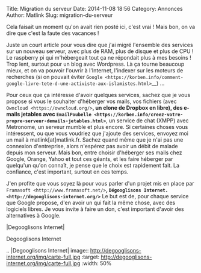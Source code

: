 Title: Migration du serveur
Date: 2014-11-08 18:56
Category: Annonces
Author: Matlink
Slug: migration-du-serveur

Cela faisait un moment qu'on avait rien posté ici, c'est vrai ! Mais
bon, on va dire que c'est la faute des vacances !

Juste un court article pour vous dire que j'ai migré l'ensemble des
services sur un nouveau serveur, avec plus de RAM, plus de disque et
plus de CPU ! Le raspberry pi qui m'hébergeait tout ça ne répondait plus
à mes besoins ! Trop lent, surtout pour un blog avec Wordpress. Là ça
tourne beaucoup mieux, et on va pouvoir l'ouvrir à l'Internet, l'indexer
sur les moteurs de recherches (si on pouvait éviter
`Google <https://korben.info/comment-google-livre-tete-d-une-activiste-aux-islamistes.html>`__)
...

Pour ceux que ça intéresse d'avoir quelques services, sachez que je vous
propose si vous le souhaiter d'héberger vos mails, vos fichiers (avec
`Owncloud <https://owncloud.org/>`__, un clone de Dropbox en libre), des
e-mails jetables avec
`EmailPoubelle <https://korben.info/creez-votre-propre-serveur-demails-jetables.html>`__,
un service de chat (XMPP) avec Metronome, un serveur mumble et plus
encore. Si certaines choses vous intéressent, ou que vous voudriez que
j'ajoute des services, envoyez moi un mail à matlink[at]matlink.fr.
Sachez quand même que je n'ai pas une connexion d'entreprise, alors
n'espérez pas avoir un débit de malade depuis mon serveur. Mais bon,
entre choisir d'héberger ses mails chez Google, Orange, Yahoo et tout
ces géants, et les faire héberger par quelqu'un qu'on connaît, je pense
que le choix est rapidement fait. La confiance, c'est important, surtout
en ces temps.

J'en profite que vous soyez là pour vous parler d'un projet mis en place
par `Framasoft <http://www.framasoft.net/>`__, `Dégooglisons
Internet. <http://degooglisons-internet.org/>`__ Le but est de, pour
chaque service que Google propose, d'en avoir un qui fait la même chose,
avec des logiciels libres. Je vous invite à faire un don, c'est
important d'avoir des alternatives à Google.

|Degooglisons Internet|

Degooglisons Internet


.. |Degooglisons Internet| image:: http://degooglisons-internet.org/img/carte-full.jpg
   :target: http://degooglisons-internet.org/img/carte-full.jpg
   :width: 50%
